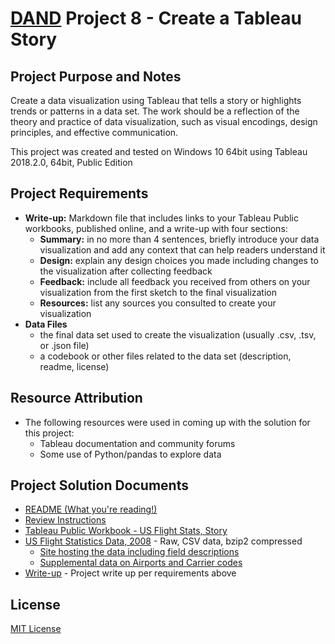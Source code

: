 # [DAND](https://www.udacity.com/course/data-analyst-nanodegree--nd002) Project 8 - Create a Tableau Story

## Project Purpose and Notes
Create a data visualization using Tableau that tells a story or highlights trends or patterns in a data set. The work should be a reflection of the theory and practice of data visualization, such as visual encodings, design principles, and effective communication.

This project was created and tested on Windows 10 64bit using Tableau 2018.2.0, 64bit, Public Edition

## Project Requirements
* __Write-up:__ Markdown file that includes links to your Tableau Public workbooks, published online, and a write-up with four sections:
  * __Summary:__ in no more than 4 sentences, briefly introduce your data visualization and add any context that can help readers understand it
  * __Design:__ explain any design choices you made including changes to the visualization after collecting feedback
  * __Feedback:__ include all feedback you received from others on your visualization from the first sketch to the final visualization
  * __Resources:__ list any sources you consulted to create your visualization
* __Data Files__
  * the final data set used to create the visualization (usually .csv, .tsv, or .json file)
  * a codebook or other files related to the data set (description, readme, license)

## Resource Attribution
* The following resources were used in coming up with the solution for this project:
    * Tableau documentation and community forums
    * Some use of Python/pandas to explore data

## Project Solution Documents
* [README (What you're reading!)](README.md)
* [Review Instructions](Review.md)
* [Tableau Public Workbook - US Flight Stats, Story](https://public.tableau.com/profile/james.small#!/vizhome/USFlightStatsRev3/USFlightsStory)
* [US Flight Statistics Data, 2008](http://stat-computing.org/dataexpo/2009/2008.csv.bz2) - Raw, CSV data, bzip2 compressed
  * [Site hosting the data including field descriptions](http://stat-computing.org/dataexpo/2009/the-data.html)
  * [Supplemental data on Airports and Carrier codes](http://stat-computing.org/dataexpo/2009/supplemental-data.html)
* [Write-up](Write-up.md) - Project write up per requirements above

## License
[MIT License](LICENSE)

